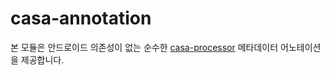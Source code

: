 # casa-annotation 
 
본 모듈은 안드로이드 의존성이 없는 순수한 [casa-processor](../casa-processor) 메타데이터 어노테이션을 제공합니다.
